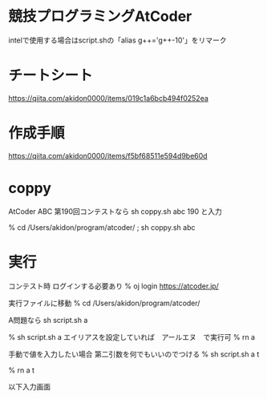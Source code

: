# 競技プログラミングAtCoder
intelで使用する場合はscript.shの「alias g++='g++-10'」をリマーク

# チートシート
https://qiita.com/akidon0000/items/019c1a6bcb494f0252ea

# 作成手順
https://qiita.com/akidon0000/items/f5bf68511e594d9be60d

# coppy

AtCoder ABC 第190回コンテストなら
sh coppy.sh abc 190
と入力

% cd /Users/akidon/program/atcoder/ ; sh coppy.sh abc

# 実行

コンテスト時 ログインする必要あり
% oj login https://atcoder.jp/

実行ファイルに移動
% cd /Users/akidon/program/atcoder/

A問題なら
sh script.sh a

% sh script.sh a
エイリアスを設定していれば　アールエヌ　で実行可
% rn a

手動で値を入力したい場合 第二引数を何でもいいのでつける
% sh script.sh a t

% rn a t

以下入力画面
